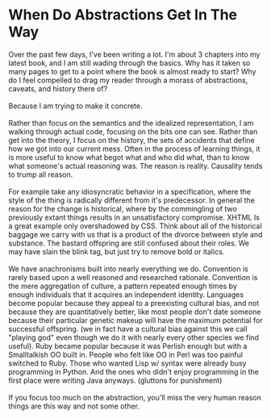 When Do Abstractions Get In The Way
===================================

Over the past few days, I&#39;ve been writing a lot. I&#39;m about 3 chapters into my latest book, and I am still wading through the basics. Why has it taken so many pages to get to a point where the book is almost ready to start?  Why do I feel compelled to drag my reader through a morass of abstractions, caveats, and history there of?<br><br>Because I am trying to make it concrete. <br><br>Rather than focus on the semantics and the idealized representation, I am walking through actual code, focusing on the bits one can see. Rather than get into the theory, I focus on the history, the sets of accidents that define how we got into our current mess. Often in the process of learning things, it is more useful to know what begot what and who did what, than to know what someone&#39;s actual reasoning was. The reason is reality. Causality tends to trump all reason. <br><br>For example take any idiosyncratic behavior in a specification, where the style of the thing is radically different from it&#39;s predecessor. In general the reason for the change is historical, where by the commingling of two previously extant things results in an unsatisfactory compromise.  XHTML Is a great example only overshadowed by CSS.   Think about all of the historical baggage we carry with us that is a product of the divorce between style and substance. The bastard offspring are still confused about their roles. We may have slain the blink tag, but just try to remove bold or italics. <br><br>We have anachronisms built into nearly everything we do. Convention is rarely based upon a well reasoned and researched rationale. Convention is the mere aggregation of culture, a pattern repeated enough times by enough individuals that it acquires an independent identity. Languages become popular because they appeal to a preexisting cultural bias, and not because they are quantitatively better, like most people don&#39;t date someone because their particular genetic makeup will have the maximum potential for successful offspring. (we in fact have a cultural bias against this we call "playing god" even though we do it with nearly every other species we find useful).  Ruby became popular because it was Perlish enough but with a Smalltalkish OO built in. People who felt like OO in Perl was too painful switched to Ruby. Those who wanted Lisp w/ syntax were already busy programming in Python. And the ones who didn&#39;t enjoy programming in the first place were writing Java anyways. (gluttons for punishment)<br><br>If you focus too much on the abstraction, you&#39;ll miss the very human reason things are this way and not some other. <br><br><br><br>
